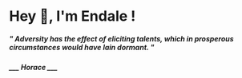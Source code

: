 <h1 title="head"> Hey 👋, I'm Endale !</h1>

**<h5><i>" Adversity has the effect of eliciting talents, which in prosperous circumstances would have lain dormant. "</i></h5>**

*<b>___ Horace ___</b>*
